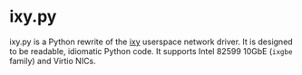 # ixy.py

ixy.py is a Python rewrite of the [ixy](https://github.com/emmericp/ixy) userspace network driver.
It is designed to be readable, idiomatic Python code.
It supports Intel 82599 10GbE (`ixgbe` family) and Virtio NICs.
